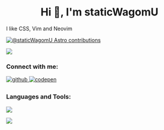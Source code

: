 <h1 align="center">Hi 👋, I'm staticWagomU</h1>
<p>I like CSS, Vim and Neovim</p>

[![@staticWagomU Astro contributions](https://astro.badg.es/v2/contributor/staticWagomU.svg)](https://astro.badg.es/contributor/staticWagomU/)

![](https://github-readme-stats.vercel.app/api/top-langs?username=staticWagomU)

<h3 align="left">Connect with me:</h3>
<div align="left">
<a href="https://github.com/staticWagomU" target="_blank">
<img src=https://img.shields.io/badge/github-%2324292e.svg?&style=for-the-badge&logo=github&logoColor=white alt=github style="margin-bottom: 5px;" />
</a>
<a href="https://codepen.com/statictowa" target="_blank">
<img src=https://img.shields.io/badge/codepen-%23131417.svg?&style=for-the-badge&logo=codepen&logoColor=white alt=codepen style="margin-bottom: 5px;" />
</a>  
</div>  

<h3 align="left">Languages and Tools:</h3>
<p align="left">
  <a href="https://skillicons.dev">
    <img src="https://skillicons.dev/icons?i=astro,dotnet,cs,html,css,js,ts,lua" />
  </a>
</p>
<p align="left">
  <a href="https://skillicons.dev">
    <img src="https://skillicons.dev/icons?i=neovim,vim,visualstudio,vscode,git,github" />
  </a>
</p>
